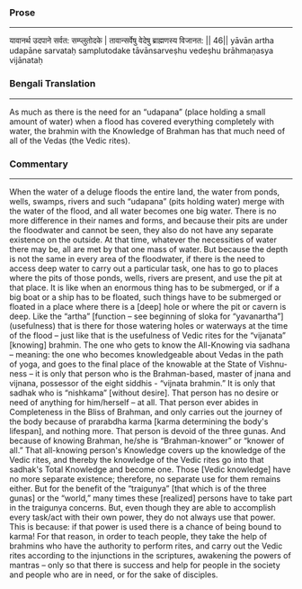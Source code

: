 ### Prose 
 --- 
यावानर्थ उदपाने सर्वत: सम्प्लुतोदके |
तावान्सर्वेषु वेदेषु ब्राह्मणस्य विजानत: || 46||
yāvān artha udapāne sarvataḥ samplutodake
tāvānsarveṣhu vedeṣhu brāhmaṇasya vijānataḥ

### Bengali Translation 
 --- 
As much as there is the need for an “udapana” (place holding a small amount of water) when a flood has covered everything completely with water, the brahmin with the Knowledge of Brahman has that much need of all of the Vedas (the Vedic rites).

### Commentary 
 --- 
When the water of a deluge floods the entire land, the water from ponds, wells, swamps, rivers and such “udapana” (pits holding water) merge with the water of the flood, and all water becomes one big water. There is no more difference in their names and forms, and because their pits are under the floodwater and cannot be seen, they also do not have any separate existence on the outside. At that time, whatever the necessities of water there may be, all are met by that one mass of water. But because the depth is not the same in every area of the floodwater, if there is the need to access deep water to carry out a particular task, one has to go to places where the pits of those ponds, wells, rivers are present, and use the pit at that place. It is like when an enormous thing has to be submerged, or if a big boat or a ship has to be floated, such things have to be submerged or floated in a place where there is a [deep] hole or where the pit or cavern is deep. Like the “artha” [function – see beginning of sloka for “yavanartha”] (usefulness) that is there for those watering holes or waterways at the time of the flood – just like that is the usefulness of Vedic rites for the “vijanata” [knowing] brahmin. The one who gets to know the All-Knowing via sadhana – meaning: the one who becomes knowledgeable about Vedas in the path of yoga, and goes to the final place of the knowable at the State of Vishnu-ness – it is only that person who is the Brahman-based, master of jnana and vijnana, possessor of the eight siddhis - “vijnata brahmin.” It is only that sadhak who is “nishkama” [without desire]. That person has no desire or need of anything for him/herself – at all. That person ever abides in Completeness in the Bliss of Brahman, and only carries out the journey of the body because of prarabdha karma [karma determining the body's lifespan], and nothing more. That person is devoid of the three gunas. And because of knowing Brahman, he/she is “Brahman-knower” or “knower of all.” That all-knowing person's Knowledge covers up the knowledge of the Vedic rites, and thereby the knowledge of the Vedic rites go into that sadhak's Total Knowledge and become one. Those [Vedic knowledge] have no more separate existence; therefore, no separate use for them remains either. But for the benefit of the “traigunya” [that which is of the three gunas] or the “world,” many times these [realized] persons have to take part in the traigunya concerns. But, even though they are able to accomplish every task/act with their own power, they do not always use that power. This is because: if that power is used there is a chance of being bound to karma! For that reason, in order to teach people, they take the help of brahmins who have the authority to perform rites, and carry out the Vedic rites according to the injunctions in the scriptures, awakening the powers of mantras – only so that there is success and help for people in the society and people who are in need, or for the sake of disciples.